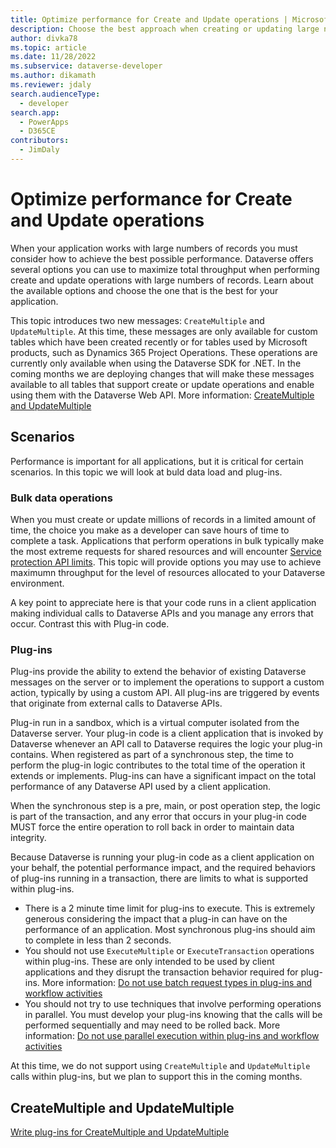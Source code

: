 ```yaml
---
title: Optimize performance for Create and Update operations | Microsoft Docs
description: Choose the best approach when creating or updating large numbers records.
author: divka78
ms.topic: article
ms.date: 11/28/2022
ms.subservice: dataverse-developer
ms.author: dikamath
ms.reviewer: jdaly
search.audienceType: 
  - developer
search.app: 
  - PowerApps
  - D365CE
contributors:
  - JimDaly
---
```

# Optimize performance for Create and Update operations

When your application works with large numbers of records you must consider how to achieve the best possible performance. Dataverse offers several options you can use to maximize total throughput when performing create and update operations with large numbers of records. Learn about the available options and choose the one that is the best for your application.

This topic introduces two new messages: `CreateMultiple` and `UpdateMultiple`. At this time, these messages are only available for custom tables which have been created recently or for tables used by Microsoft products, such as Dynamics 365 Project Operations. These operations are currently only available when using the Dataverse SDK for .NET. In the coming months we are deploying changes that will make these messages available to all tables that support create or update operations and enable using them with the Dataverse Web API. More information: [CreateMultiple and UpdateMultiple](#createmultiple-and-updatemultiple)

## Scenarios

Performance is important for all applications, but it is critical for certain scenarios. In this topic we will look at buld data load and plug-ins.

### Bulk data operations

When you must create or update millions of records in a limited amount of time, the choice you make as a developer can save hours of time to complete a task. Applications that perform operations in bulk typically make the most extreme requests for shared resources and will encounter [Service protection API limits](api-limits.md). This topic will provide options you may use to achieve maximumn throughput for the level of resources allocated to your Dataverse environment.

A key point to appreciate here is that your code runs in a client application making individual calls to Dataverse APIs and you manage any errors that occur. Contrast this with Plug-in code.

### Plug-ins

Plug-ins provide the ability to extend the behavior of existing Dataverse messages on the server or to implement the operations to support a custom action, typically by using a custom API. All plug-ins are triggered by events that originate from external calls to Dataverse APIs.

Plug-in run in a sandbox, which is a virtual computer isolated from the Dataverse server. Your plug-in code is a client application that is invoked by Dataverse whenever an API call to Dataverse requires the logic your plug-in contains. When registered as part of a synchronous step, the time to perform the plug-in logic contributes to the total time of the operation it extends or implements. Plug-ins can have a significant impact on the total performance of any Dataverse API used by a client application.  

When the synchronous step is a pre, main, or post operation step, the logic is part of the transaction, and any error that occurs in your plug-in code MUST force the entire operation to roll back in order to maintain data integrity.

Because Dataverse is running your plug-in code as a client application on your behalf, the potential performance impact, and the required behaviors of plug-ins running in a transaction, there are limits to what is supported within plug-ins.

- There is a 2 minute time limit for plug-ins to execute. This is extremely generous considering the impact that a plug-in can have on the performance of an application. Most synchronous plug-ins should aim to complete in less than 2 seconds.
- You should not use `ExecuteMultiple` or `ExecuteTransaction` operations within plug-ins. These are only intended to be used by client applications and they disrupt the transaction behavior required for plug-ins. More information: [Do not use batch request types in plug-ins and workflow activities](best-practices/business-logic/avoid-batch-requests-plugin.md)
- You should not try to use techniques that involve performing operations in parallel. You must develop your plug-ins knowing that the calls will be performed sequentially and may need to be rolled back. More information: [Do not use parallel execution within plug-ins and workflow activities](best-practices/business-logic/do-not-use-parallel-execution-in-plug-ins.md)

At this time, we do not support using `CreateMultiple` and `UpdateMultiple` calls within plug-ins, but we plan to support this in the coming months.


## CreateMultiple and UpdateMultiple

[Write plug-ins for CreateMultiple and UpdateMultiple](write-plugin-multiple-operation.md)
